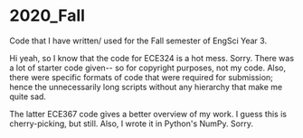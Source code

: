 # 2020_Fall

Code that I have written/ used for the Fall semester of EngSci Year 3.

Hi yeah, so I know that the code for ECE324 is a hot mess. Sorry. There was a lot of starter code given-- so for copyright purposes, not my code. Also, there were specific formats of code that were required for submission; hence the unnecessarily long scripts without any hierarchy that make me quite sad.

The latter ECE367 code gives a better overview of my work. I guess this is cherry-picking, but still. Also, I wrote it in Python's NumPy. Sorry.
